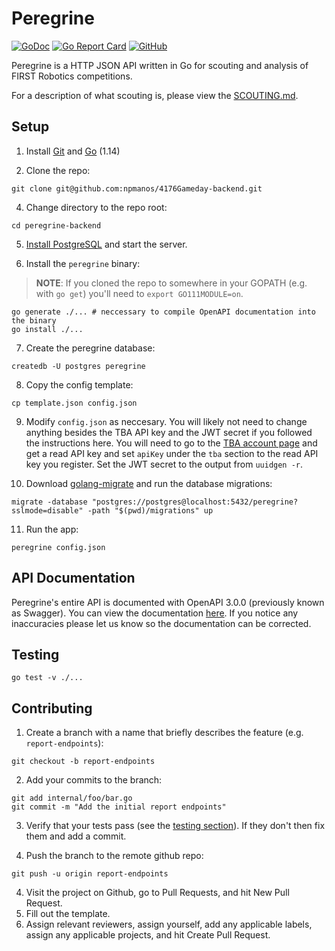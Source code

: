 # Peregrine

[![GoDoc](https://godoc.org/github.com/npmanos/4176Gameday-backend?status.svg)](https://godoc.org/github.com/npmanos/4176Gameday-backend)
[![Go Report Card](https://goreportcard.com/badge/github.com/npmanos/4176Gameday-backend)](https://goreportcard.com/report/github.com/npmanos/4176Gameday-backend)
[![GitHub](https://img.shields.io/github/license/npmanos/4176Gameday-backend.svg)](https://github.com/npmanos/4176Gameday-backend/blob/master/LICENSE.md)

Peregrine is a HTTP JSON API written in Go for scouting and analysis of FIRST Robotics competitions.

For a description of what scouting is, please view the [SCOUTING.md](SCOUTING.md).

## Setup

1. Install [Git](https://git-scm.com/book/en/v2/Getting-Started-Installing-Git) and [Go](https://golang.org/doc/install) (1.14)

2. Clone the repo:

```
git clone git@github.com:npmanos/4176Gameday-backend.git
```

4. Change directory to the repo root:

```
cd peregrine-backend
```

5. [Install PostgreSQL](https://www.postgresql.org/download/) and start the server.

6. Install the `peregrine` binary:

> **NOTE**: If you cloned the repo to somewhere in your GOPATH (e.g. with `go get`) you'll need to `export GO111MODULE=on`.

```
go generate ./... # neccessary to compile OpenAPI documentation into the binary
go install ./...
```

7. Create the peregrine database:

```
createdb -U postgres peregrine
```

8. Copy the config template:

```
cp template.json config.json
```

9. Modify `config.json` as neccesary. You will likely not need to change anything besides the TBA API key and the JWT secret if you followed the instructions here. You will need to go to the [TBA account page](https://www.thebluealliance.com/account) and get a read API key and set `apiKey` under the `tba` section to the read API key you register. Set the JWT secret to the output from `uuidgen -r`.

10. Download [golang-migrate](https://github.com/golang-migrate/migrate/tree/master/cli) and run the database migrations:

```
migrate -database "postgres://postgres@localhost:5432/peregrine?sslmode=disable" -path "$(pwd)/migrations" up
```

11. Run the app:

```
peregrine config.json
```

## API Documentation

Peregrine's entire API is documented with OpenAPI 3.0.0 (previously known as Swagger). You can
view the documentation [here](https://github.com/npmanos/4176Gameday-backend/blob/develop/internal/server/openapi.yaml).
If you notice any inaccuracies please let us know so the documentation can be corrected.

## Testing

```
go test -v ./...
```

## Contributing

1. Create a branch with a name that briefly describes the feature (e.g. `report-endpoints`):

```
git checkout -b report-endpoints
```

2. Add your commits to the branch:

```
git add internal/foo/bar.go
git commit -m "Add the initial report endpoints"
```

3. Verify that your tests pass (see the [testing section](#testing)). If they don't then fix them and add a commit.

4. Push the branch to the remote github repo:

```
git push -u origin report-endpoints
```

4. Visit the project on Github, go to Pull Requests, and hit New Pull Request.
5. Fill out the template.
6. Assign relevant reviewers, assign yourself, add any applicable labels, assign any applicable projects, and hit Create Pull Request.
